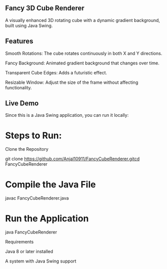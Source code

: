 ## Fancy 3D Cube Renderer

A visually enhanced 3D rotating cube with a dynamic gradient background, built using Java Swing.

## Features

Smooth Rotations: The cube rotates continuously in both X and Y directions.

Fancy Background: Animated gradient background that changes over time.

Transparent Cube Edges: Adds a futuristic effect.

Resizable Window: Adjust the size of the frame without affecting functionality.

## Live Demo

Since this is a Java Swing application, you can run it locally:

# Steps to Run:

Clone the Repository

git clone https://github.com/Anjal10911/FancyCubeRenderer.gitcd FancyCubeRenderer

# Compile the Java File

javac FancyCubeRenderer.java

# Run the Application

java FancyCubeRenderer

Requirements

Java 8 or later installed

A system with Java Swing support
